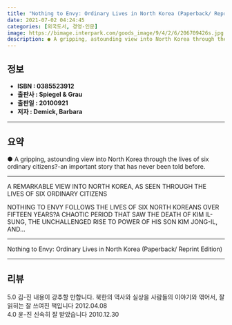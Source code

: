 ```yaml
---
title: "Nothing to Envy: Ordinary Lives in North Korea (Paperback/ Reprint Edition)"
date: 2021-07-02 04:24:45
categories: [외국도서, 경영-인문]
image: https://bimage.interpark.com/goods_image/9/4/2/6/206709426s.jpg
description: ● A gripping, astounding view into North Korea through the lives of six ordinary citizens?-an important story that has never been told before.
---
```


## **정보**

- **ISBN : 0385523912**
- **출판사 : Spiegel & Grau**
- **출판일 : 20100921**
- **저자 : Demick, Barbara**

------



## **요약**

●  A gripping, astounding view into North Korea through the lives of six ordinary citizens?-an important story that has never been told before.

------

A REMARKABLE VIEW INTO NORTH KOREA, AS SEEN THROUGH THE LIVES OF SIX ORDINARY CITIZENS
 
NOTHING TO ENVY FOLLOWS THE LIVES OF SIX NORTH KOREANS OVER FIFTEEN YEARS?A CHAOTIC PERIOD THAT SAW THE DEATH OF KIM IL-SUNG, THE UNCHALLENGED RISE TO POWER OF HIS SON KIM JONG-IL, AND... 

------


Nothing to Envy: Ordinary Lives in North Korea (Paperback/ Reprint Edition) 

------


## **리뷰** 

5.0 김-진 내용이 강추할 만합니다. 북한의 역사와 실상을 사람들의 이야기와 엮어서, 잘 읽히는 잘 쓰여진 책입니다 2012.04.08 <br/>4.0 윤-진 신속히 잘 받았습니다 2010.12.30 <br/>